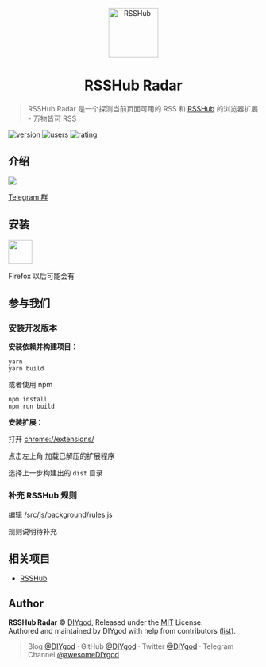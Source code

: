 <p align="center">
<img src="https://i.loli.net/2019/04/23/5cbeb7e41414c.png" alt="RSSHub" width="100">
</p>
<h1 align="center">RSSHub Radar</h1>

> RSSHub Radar 是一个探测当前页面可用的 RSS 和 [RSSHub](https://github.com/DIYgod/RSSHub) 的浏览器扩展 - 万物皆可 RSS

[![version](https://img.shields.io/chrome-web-store/v/kefjpfngnndepjbopdmoebkipbgkggaa.svg?style=flat-square)](https://chrome.google.com/webstore/detail/kefjpfngnndepjbopdmoebkipbgkggaa)
[![users](https://img.shields.io/chrome-web-store/users/kefjpfngnndepjbopdmoebkipbgkggaa.svg?style=flat-square)](https://chrome.google.com/webstore/detail/kefjpfngnndepjbopdmoebkipbgkggaa)
[![rating](https://img.shields.io/chrome-web-store/rating/kefjpfngnndepjbopdmoebkipbgkggaa.svg?style=flat-square)](https://chrome.google.com/webstore/detail/kefjpfngnndepjbopdmoebkipbgkggaa)

## 介绍

![](https://i.imgur.com/9oZpzJe.jpg)

[Telegram 群](https://t.me/rsshub)

## 安装

<a href="https://chrome.google.com/webstore/detail/kefjpfngnndepjbopdmoebkipbgkggaa"><img src="https://raw.githubusercontent.com/alrra/browser-logos/master/src/chrome/chrome_128x128.png" width="48" /></a>

Firefox 以后可能会有

## 参与我们

### 安装开发版本

**安装依赖并构建项目：**

```
yarn
yarn build
```

或者使用 npm

```
npm install
npm run build
```

**安装扩展：**

打开 <chrome://extensions/>

点击左上角 加载已解压的扩展程序

选择上一步构建出的 `dist` 目录

### 补充 RSSHub 规则

编辑 [/src/js/background/rules.js](https://github.com/DIYgod/RSSHub-Radar/blob/master/src/js/background/rules.js)

规则说明待补充

## 相关项目

-   [RSSHub](https://github.com/DIYgod/RSSHub)

## Author

**RSSHub Radar** © [DIYgod](https://github.com/DIYgod), Released under the [MIT](./LICENSE) License.<br>
Authored and maintained by DIYgod with help from contributors ([list](https://github.com/DIYgod/RSSHub-radar/contributors)).

> Blog [@DIYgod](https://diygod.me) · GitHub [@DIYgod](https://github.com/DIYgod) · Twitter [@DIYgod](https://twitter.com/DIYgod) · Telegram Channel [@awesomeDIYgod](https://t.me/awesomeDIYgod)

